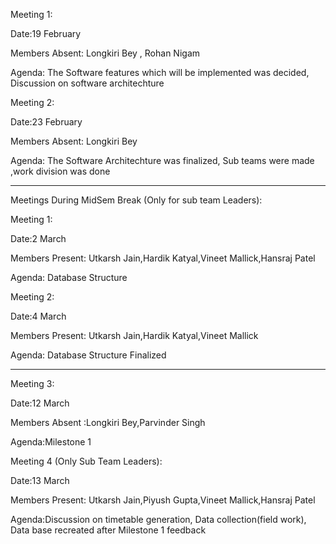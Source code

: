 Meeting 1:

Date:19 February

Members Absent: Longkiri Bey , Rohan Nigam

Agenda: The Software features which will be implemented was decided, Discussion on software architechture 


Meeting 2:

Date:23 February

Members Absent: Longkiri Bey

Agenda: The Software Architechture was finalized, Sub teams were made ,work division was done

------------------------------------------------------------
Meetings During MidSem Break (Only for sub team Leaders):

Meeting 1:

Date:2 March

Members Present: Utkarsh Jain,Hardik Katyal,Vineet Mallick,Hansraj Patel 

Agenda: Database Structure

Meeting 2:

Date:4 March

Members Present: Utkarsh Jain,Hardik Katyal,Vineet Mallick

Agenda: Database Structure Finalized

-------------------------------------------------------------

Meeting 3:

Date:12 March

Members Absent :Longkiri Bey,Parvinder Singh

Agenda:Milestone 1

Meeting 4 (Only Sub Team Leaders):

Date:13 March

Members Present: Utkarsh Jain,Piyush Gupta,Vineet Mallick,Hansraj Patel

Agenda:Discussion on timetable generation, Data collection(field work), Data base recreated after Milestone 1 feedback
